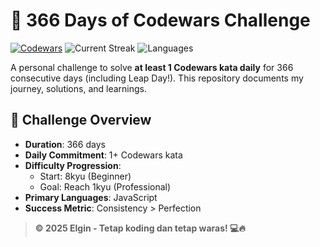 # 🚀 366 Days of Codewars Challenge

[![Codewars](https://www.codewars.com/users/elsecx/badges/small)](https://www.codewars.com/users/elsecx)
![Current Streak](https://img.shields.io/badge/Current%20Streak-22%20days-blue)
![Languages](https://img.shields.io/badge/Languages-JavaScript-yellow)

A personal challenge to solve **at least 1 Codewars kata daily** for 366 consecutive days (including Leap Day!). This repository documents my journey, solutions, and learnings.

## 📌 Challenge Overview

-   **Duration**: 366 days
-   **Daily Commitment**: 1+ Codewars kata
-   **Difficulty Progression**:
    -   Start: 8kyu (Beginner)
    -   Goal: Reach 1kyu (Professional)
-   **Primary Languages**: JavaScript
-   **Success Metric**: Consistency > Perfection

> **© 2025 Elgin - Tetap koding dan tetap waras! 💻🔥**
